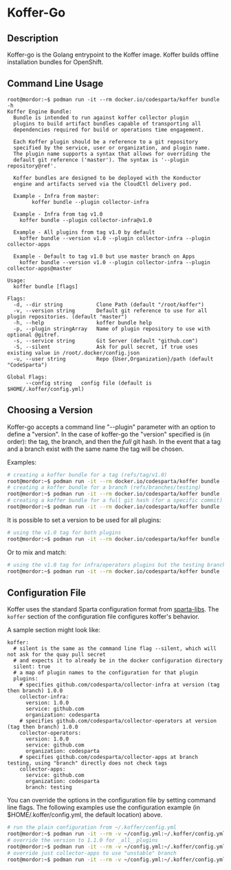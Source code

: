 # Koffer-Go

## Description
Koffer-go is the Golang entrypoint to the Koffer image. Koffer builds offline installation bundles for OpenShift. 

## Command Line Usage
```
root@mordor:~$ podman run -it --rm docker.io/codesparta/koffer bundle -h
Koffer Engine Bundle:
  Bundle is intended to run against koffer collector plugin
  plugins to build artifact bundles capable of transporting all
  dependencies required for build or operations time engagement.

  Each Koffer plugin should be a reference to a git repository 
  specified by the service, user or organization, and plugin name. 
  The plugin name supports a syntax that allows for overriding the
  default git reference ('master'). The syntax is '--plugin repository@ref'.

  Koffer bundles are designed to be deployed with the Konductor 
  engine and artifacts served via the CloudCtl delivery pod.

  Example - Infra from master:
        koffer bundle --plugin collector-infra

  Example - Infra from tag v1.0
    koffer bundle --plugin collector-infra@v1.0

  Example - All plugins from tag v1.0 by default
    koffer bundle --version v1.0 --plugin collector-infra --plugin collector-apps

  Example - Default to tag v1.0 but use master branch on Apps
    koffer bundle --version v1.0 --plugin collector-infra --plugin collector-apps@master

Usage:
  koffer bundle [flags]

Flags:
  -d, --dir string           Clone Path (default "/root/koffer")
  -v, --version string       Default git reference to use for all plugin repositories. (default "master")
  -h, --help                 koffer bundle help
  -p, --plugin stringArray   Name of plugin repository to use with optional @gitref.
  -s, --service string       Git Server (default "github.com")
  -S, --silent               Ask for pull secret, if true uses existing value in /root/.docker/config.json
  -u, --user string          Repo {User,Organization}/path (default "CodeSparta")

Global Flags:
      --config string   config file (default is $HOME/.koffer/config.yml)
```

## Choosing a Version
Koffer-go accepts a command line "--plugin" parameter with an option to define a "version". In the case of koffer-go the
"version" specified is (in order): the tag, the branch, and then the *full* git hash. In the event that a tag and a branch
exist with the same name the tag will be chosen.

Examples:
```bash
# creating a koffer bundle for a tag (refs/tag/v1.0)
root@mordor:~$ podman run -it --rm docker.io/codesparta/koffer bundle --plugin collector-infra@v1.0
# creating a koffer bundle for a branch (refs/branches/testing)
root@mordor:~$ podman run -it --rm docker.io/codesparta/koffer bundle --plugin collector-infra@testing
# creating a koffer bundle for a full git hash (for a specific commit)
root@mordor:~$ podman run -it --rm docker.io/codesparta/koffer bundle --plugin collector-infra@3443e502878b8e3ffc9b405b6648428a208a21b6
```

It is possible to set a version to be used for all plugins:
```bash
# using the v1.0 tag for both plugins
root@mordor:~$ podman run -it --rm docker.io/codesparta/koffer bundle --version v1.0 --plugin collector-infra --plugin collector-apps
```

Or to mix and match:
```bash
# using the v1.0 tag for infra/operators plugins but the testing branch for collector-apps
root@mordor:~$ podman run -it --rm docker.io/codesparta/koffer bundle --version v1.0 --plugin collector-infra --plugin collector-apps@testing --plugin collector-operators
```

## Configuration File
Koffer uses the standard Sparta configuration format from [sparta-libs](https://github.com/CodeSparta/sparta-libs). The 
`koffer` section of the configuration file configures koffer's behavior.

A sample section might look like:
```
koffer:
  # silent is the same as the command line flag --silent, which will not ask for the quay pull secret
  # and expects it to already be in the docker configuration directory
  silent: true
  # a map of plugin names to the configuration for that plugin
  plugins:
    # specifies github.com/codesparta/collector-infra at version (tag then branch) 1.0.0
    collector-infra:
      version: 1.0.0
      service: github.com
      organization: codesparta
    # specifies github.com/codesparta/collector-operators at version (tag then branch) 1.0.0
    collector-operators:
      version: 1.0.0
      service: github.com
      organization: codesparta
    # specifies github.com/codesparta/collector-apps at branch testing, using "branch" directly does not check tags
    collector-apps:
      service: github.com
      organization: codesparta
      branch: testing
```

You can override the options in the configuration file by setting command line flags. The following examples use
the configuration example (in $HOME/.koffer/config.yml, the default location) above.

```bash
# run the plain configuration from ~/.koffer/config.yml
root@mordor:~$ podman run -it --rm -v ~/config.yml:~/.koffer/config.yml docker.io/codesparta/koffer bundle
# override the version to 1.1.0 for _all_ plugins
root@mordor:~$ podman run -it --rm -v ~/config.yml:~/.koffer/config.yml docker.io/codesparta/koffer bundle --version 1.1.0
# override just collector-apps to use "unstable" branch
root@mordor:~$ podman run -it --rm -v ~/config.yml:~/.koffer/config.yml docker.io/codesparta/koffer bundle --plugin collector-apps@unstable
```



